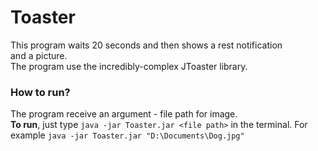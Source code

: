 Toaster
===  
  
This program waits 20 seconds and then shows a rest notification  
and a picture.  
The program use the incredibly-complex JToaster library.  
  
### How to run?  
The program receive an argument - file path for image.  
**To run**, just type `java -jar Toaster.jar <file path>` in the terminal.
For example `java -jar Toaster.jar "D:\Documents\Dog.jpg"`
